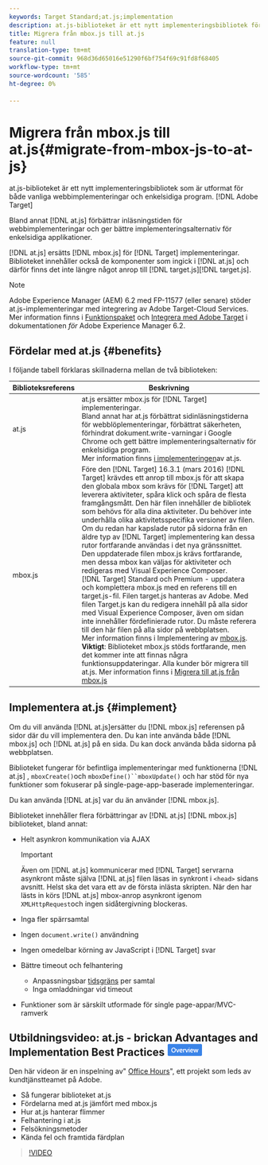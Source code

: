 ```yaml
---
keywords: Target Standard;at.js;implementation
description: at.js-biblioteket är ett nytt implementeringsbibliotek för Adobe Target som är utformat för både vanliga webbimplementeringar och enkelsidiga program.
title: Migrera från mbox.js till at.js
feature: null
translation-type: tm+mt
source-git-commit: 968d36d65016e51290f6bf754f69c91fd8f68405
workflow-type: tm+mt
source-wordcount: '585'
ht-degree: 0%

---
```



# Migrera från mbox.js till at.js{#migrate-from-mbox-js-to-at-js}

at.js-biblioteket är ett nytt implementeringsbibliotek som är utformat för både vanliga webbimplementeringar och enkelsidiga program. [!DNL Adobe Target]

Bland annat [!DNL at.js] förbättrar inläsningstiden för webbimplementeringar och ger bättre implementeringsalternativ för enkelsidiga applikationer.

[!DNL at.js] ersätts [!DNL mbox.js] för [!DNL Target] implementeringar. Biblioteket innehåller också de komponenter som ingick i [!DNL at.js] och därför finns det inte längre något anrop till [!DNL target.js][!DNL target.js].

>[!NOTE]
>
>Adobe Experience Manager (AEM) 6.2 med FP-11577 (eller senare) stöder at.js-implementeringar med integrering av Adobe Target-Cloud Services. Mer information finns i [Funktionspaket](https://docs.adobe.com/docs/en/aem/6-2/release-notes/feature-packs.html) och [Integrera med Adobe Target](https://docs.adobe.com/docs/en/aem/6-2/administer/integration/marketing-cloud/target.html) i dokumentationen *för* Adobe Experience Manager 6.2.

## Fördelar med at.js {#benefits}

I följande tabell förklaras skillnaderna mellan de två biblioteken:

| Biblioteksreferens | Beskrivning |
|--- |--- |
| at.js | at.js ersätter mbox.js för [!DNL Target] implementeringar.<br>Bland annat har at.js förbättrat sidinläsningstiderna för webblöplementeringar, förbättrat säkerheten, förhindrat dokument.write-varningar i Google Chrome och gett bättre implementeringsalternativ för enkelsidiga program.<br>Mer information finns [i implementeringen](#implement)av at.js. |
| mbox.js | Före den [!DNL Target] 16.3.1 (mars 2016) [!DNL Target] krävdes ett anrop till mbox.js för att skapa den globala mbox som krävs för [!DNL Target] att leverera aktiviteter, spåra klick och spåra de flesta framgångsmått. Den här filen innehåller de bibliotek som behövs för alla dina aktiviteter. Du behöver inte underhålla olika aktivitetsspecifika versioner av filen.<br>Om du redan har kapslade rutor på sidorna från en äldre typ av [!DNL Target] implementering kan dessa rutor fortfarande användas i det nya gränssnittet. Den uppdaterade filen mbox.js krävs fortfarande, men dessa mbox kan väljas för aktiviteter och redigeras med Visual Experience Composer.<br>[!DNL Target] Standard och Premium - uppdatera och komplettera mbox.js med en referens till en target.js-fil. Filen target.js hanteras av Adobe. Med filen Target.js kan du redigera innehåll på alla sidor med Visual Experience Composer, även om sidan inte innehåller fördefinierade rutor. Du måste referera till den här filen på alla sidor på webbplatsen.<br>Mer information finns i Implementering av [mbox.js](/help/c-implementing-target/c-implementing-target-for-client-side-web/t-mbox-download/mbox-download.md).<br>**Viktigt**: Biblioteket mbox.js stöds fortfarande, men det kommer inte att finnas några funktionsuppdateringar. Alla kunder bör migrera till at.js. Mer information finns i [Migrera till at.js från mbox.js](/help/c-implementing-target/c-implementing-target-for-client-side-web/t-mbox-download/c-target-atjs-implementation/target-migrate-atjs.md) |

## Implementera at.js {#implement}

Om du vill använda [!DNL at.js]ersätter du [!DNL mbox.js] referensen på sidor där du vill implementera den. Du kan inte använda både [!DNL mbox.js] och [!DNL at.js] på en sida. Du kan dock använda båda sidorna på webbplatsen.

Biblioteket fungerar för befintliga implementeringar med funktionerna [!DNL at.js] , `mboxCreate()`och `mboxDefine()``mboxUpdate()` och har stöd för nya funktioner som fokuserar på single-page-app-baserade implementeringar.

Du kan använda [!DNL at.js] var du än använder [!DNL mbox.js].

Biblioteket innehåller flera förbättringar av [!DNL at.js] [!DNL mbox.js] biblioteket, bland annat:

* Helt asynkron kommunikation via AJAX

   >[!IMPORTANT]
   >
   >Även om [!DNL at.js] kommunicerar med [!DNL Target] servrarna asynkront måste själva [!DNL at.js] filen läsas in synkront i `<head>` sidans avsnitt. Helst ska det vara ett av de första inlästa skripten. När den har lästs in körs [!DNL at.js] mbox-anrop asynkront igenom `XMLHttpRequest`och ingen sidåtergivning blockeras.

* Inga fler spärrsamtal
* Ingen `document.write()` användning
* Ingen omedelbar körning av JavaScript i [!DNL Target] svar
* Bättre timeout och felhantering

   * Anpassningsbar [tidsgräns](/help/c-implementing-target/c-implementing-target-for-client-side-web/targetgobalsettings.md) per samtal
   * Inga omladdningar vid timeout

* Funktioner som är särskilt utformade för single page-appar/MVC-ramverk

## Utbildningsvideo: at.js - brickan Advantages and Implementation Best Practices ![Overview](/help/assets/overview.png)

Den här videon är en inspelning av&quot; [Office Hours](/help/cmp-resources-and-contact-information.md)&quot;, ett projekt som leds av kundtjänstteamet på Adobe.

* Så fungerar biblioteket at.js
* Fördelarna med at.js jämfört med mbox.js
* Hur at.js hanterar flimmer
* Felhantering i at.js
* Felsökningsmetoder
* Kända fel och framtida färdplan

>[!VIDEO](https://video.tv.adobe.com/v/22223/)
